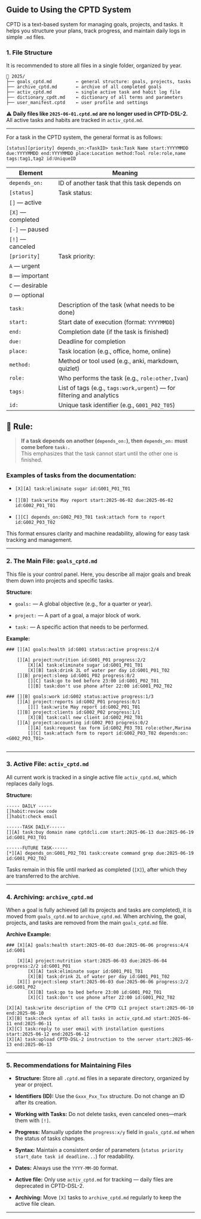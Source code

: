 
## Guide to Using the CPTD System

CPTD is a text-based system for managing goals, projects, and tasks. It helps you structure your plans, track progress, and maintain daily logs in simple `.md` files.

### 1. File Structure

It is recommended to store all files in a single folder, organized by year.

```
📁 2025/
├── goals_cptd.md         ← general structure: goals, projects, tasks
├── archive_cptd.md       ← archive of all completed goals
├── activ_cptd.md         ← single active task and habit log file
├── dictionary_cpdt.md    ← dictionary of all terms and parameters
├── user_manifest.cptd    ← user profile and settings
```

⚠️ **Daily files like `2025-06-01.cptd.md` are no longer used in CPTD-DSL-2.**  
All active tasks and habits are tracked in `activ_cptd.md`.

---

For a task in the CPTD system, the general format is as follows:

```
[status][priority] depends_on:<TaskID> task:Task Name start:YYYYMMDD due:YYYYMMDD end:YYYYMMDD place:Location method:Tool role:role,name tags:tag1,tag2 id:UniqueID
```

|Element|Meaning|
|---|---|
|`depends_on:`|ID of another task that this task depends on|
|`[status]`|Task status:|
|`[]` — active||
|`[X]` — completed||
|`[-]` — paused||
|`[!]` — canceled||
|`[priority]`|Task priority:|
|`A` — urgent||
|`B` — important||
|`C` — desirable||
|`D` — optional||
|`task:`|Description of the task (what needs to be done)|
|`start:`|Start date of execution (format: `YYYYMMDD`)|
|`end:`|Completion date (if the task is finished)|
|`due:`|Deadline for completion|
|`place:`|Task location (e.g., office, home, online)|
|`method:`|Method or tool used (e.g., anki, markdown, quizlet)|
|`role:`|Who performs the task (e.g., `role:other,Ivan`)|
|`tags:`|List of tags (e.g., `tags:work,urgent`) — for filtering and analytics|
|`id:`|Unique task identifier (e.g., `G001_P02_T05`)|

## 📌 Rule:

> **If a task depends on another (`depends_on:`), then `depends_on:` must come before `task:`.**  
> This emphasizes that the task cannot start until the other one is finished.

### Examples of tasks from the documentation:

- `[X][A] task:eliminate sugar id:G001_P01_T01`
    
- `[][B] task:write May report start:2025-06-02 due:2025-06-02 id:G002_P01_T01`
    
- `[][C] depends_on:G002_P03_T01 task:attach form to report id:G002_P03_T02`
    

This format ensures clarity and machine readability, allowing for easy task tracking and management.

---

### 2. The Main File: `goals_cptd.md`

This file is your control panel. Here, you describe all major goals and break them down into projects and specific tasks.

**Structure:**

- `goals:` — A global objective (e.g., for a quarter or year).
    
- `project:` — A part of a goal, a major block of work.
    
- `task:` — A specific action that needs to be performed.
    

**Example:**

```
### [][A] goals:health id:G001 status:active progress:2/4

    [][A] project:nutrition id:G001_P01 progress:2/2
        [X][A] task:eliminate sugar id:G001_P01_T01
        [X][B] task:drink 2L of water per day id:G001_P01_T02
    [][B] project:sleep id:G001_P02 progress:0/2
        [][C] task:go to bed before 23:00 id:G001_P02_T01
        [][B] task:don't use phone after 22:00 id:G001_P02_T02

### [][B] goals:work id:G002 status:active progress:1/3
    [][A] project:reports id:G002_P01 progress:0/1
        [][] task:write May report id:G002_P01_T01
    [][B] project:clients id:G002_P02 progress:1/1
        [X][B] task:call new client id:G002_P02_T01
    [][A] project:accounting id:G002_P03 progress:0/2
        [][A] task:request tax form id:G002_P03_T01 role:other,Marina
        [][C] task:attach form to report id:G002_P03_T02 depends:on:<G002_P03_T01>
        

```

---

### 3. Active File: `activ_cptd.md`

All current work is tracked in a single active file `activ_cptd.md`, which replaces daily logs.

**Structure:**

```
----- DAILY -----
[]habit:review code
[]habit:check email

------TASK DAILY------
[][A] task:buy domain name cptdcli.com start:2025-06-13 due:2025-06-19 id:G001_P03_T01

------FUTURE TASK------
[*][A] depends_on:G001_P02_T01 task:create command grep due:2025-06-19 id:G001_P02_T02
```

Tasks remain in this file until marked as completed (`[X]`), after which they are transferred to the archive.

---

### 4. Archiving: `archive_cptd.md`

When a goal is fully achieved (all its projects and tasks are completed), it is moved from `goals_cptd.md` to `archive_cptd.md`. When archiving, the goal, projects, and tasks are removed from the main `goals_cptd.md` file.

**Archive Example:**

```
### [X][A] goals:health start:2025-06-03 due:2025-06-06 progress:4/4 id:G001

    [X][A] project:nutrition start:2025-06-03 due:2025-06-04 progress:2/2 id:G001_P01
        [X][A] task:eliminate sugar id:G001_P01_T01
        [X][B] task:drink 2L of water per day id:G001_P01_T02
    [X][] project:sleep start:2025-06-03 due:2025-06-06 progress:2/2 id:G001_P02
        [X][B] task:go to bed before 23:00 id:G001_P02_T01
        [X][C] task:don't use phone after 22:00 id:G001_P02_T02

[X][A] task:write description of the CPTD CLI project start:2025-06-10 end:2025-06-10
[X][B] task:check syntax of all tasks in activ_cptd.md start:2025-06-11 end:2025-06-11
[X][C] task:reply to user email with installation questions start:2025-06-12 end:2025-06-12
[X][A] task:upload CPTD-DSL-2 instruction to the server start:2025-06-13 end:2025-06-13
```

---

### 5. Recommendations for Maintaining Files

- **Structure:** Store all `.cptd.md` files in a separate directory, organized by year or project.
    
- **Identifiers (ID):** Use the `Gxxx_Pxx_Txx` structure. Do not change an ID after its creation.
    
- **Working with Tasks:** Do not delete tasks, even canceled ones—mark them with `[!]`.
    
- **Progress:** Manually update the `progress:x/y` field in `goals_cptd.md` when the status of tasks changes.
    
- **Syntax:** Maintain a consistent order of parameters (`status priority start_date task id deadline...`) for readability.
    
- **Dates:** Always use the `YYYY-MM-DD` format.
    
- **Active file:** Only use `activ_cptd.md` for tracking — daily files are deprecated in CPTD-DSL-2.
    
- **Archiving:** Move `[X]` tasks to `archive_cptd.md` regularly to keep the active file clean.
    

---
